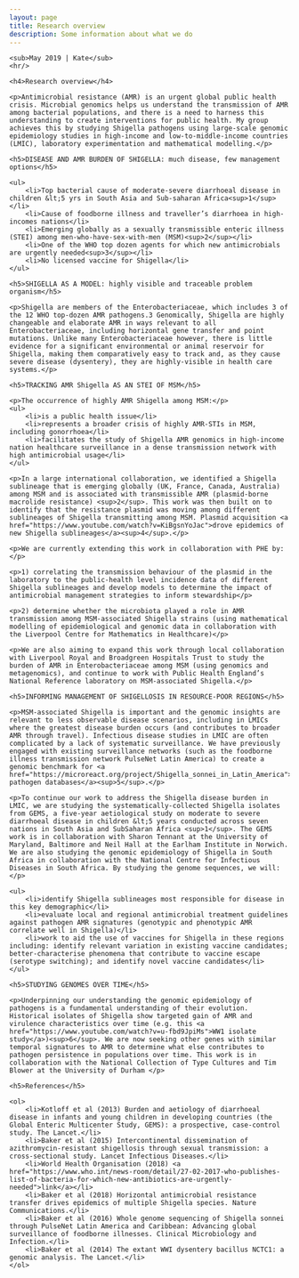 ```yaml
---
layout: page
title: Research overview
description: Some information about what we do
---
```


<section>

    <sub>May 2019 | Kate</sub>
    <hr/>

    <h4>Research overview</h4>

    <p>Antimicrobial resistance (AMR) is an urgent global public health crisis. Microbial genomics helps us understand the transmission of AMR among bacterial populations, and there is a need to harness this understanding to create interventions for public health. My group achieves this by studying Shigella pathogens using large-scale genomic epidemiology studies in high-income and low-to-middle-income countries (LMIC), laboratory experimentation and mathematical modelling.</p>

    <h5>DISEASE AND AMR BURDEN OF SHIGELLA: much disease, few management options</h5>

    <ul>
        <li>Top bacterial cause of moderate-severe diarrhoeal disease in children &lt;5 yrs in South Asia and Sub-saharan Africa<sup>1</sup></li>
        <li>Cause of foodborne illness and traveller’s diarrhoea in high-incomes nations</li>
        <li>Emerging globally as a sexually transmissible enteric illness (STEI) among men-who-have-sex-with-men (MSM)<sup>2</sup></li>
        <li>One of the WHO top dozen agents for which new antimicrobials are urgently needed<sup>3</sup></li>
        <li>No licensed vaccine for Shigella</li>
    </ul>

    <h5>SHIGELLA AS A MODEL: highly visible and traceable problem organism</h5>

    <p>Shigella are members of the Enterobacteriaceae, which includes 3 of the 12 WHO top-dozen AMR pathogens.3 Genomically, Shigella are highly changeable and elaborate AMR in ways relevant to all Enterobacteriaceae, including horizontal gene transfer and point mutations. Unlike many Enterobacteriaceae however, there is little evidence for a significant environmental or animal reservoir for Shigella, making them comparatively easy to track and, as they cause severe disease (dysentery), they are highly-visible in health care systems.</p>

    <h5>TRACKING AMR Shigella AS AN STEI OF MSM</h5>

    <p>The occurrence of highly AMR Shigella among MSM:</p>
    <ul>
        <li>is a public health issue</li>
        <li>represents a broader crisis of highly AMR-STIs in MSM, including gonorrhoea</li>
        <li>facilitates the study of Shigella AMR genomics in high-income nation healthcare surveillance in a dense transmission network with high antimicrobial usage</li>
    </ul>

    <p>In a large international collaboration, we identified a Shigella sublineage that is emerging globally (UK, France, Canada, Australia) among MSM and is associated with transmissible AMR (plasmid-borne macrolide resistance) <sup>2</sup>. This work was then built on to identify that the resistance plasmid was moving among different sublineages of Shigella transmitting among MSM. Plasmid acquisition <a href="https://www.youtube.com/watch?v=KiBgsnYoJac">drove epidemics of new Shigella sublineages</a><sup>4</sup>.</p>

    <p>We are currently extending this work in collaboration with PHE by:</p>

    <p>1) correlating the transmission behaviour of the plasmid in the laboratory to the public-health level incidence data of different Shigella sublineages and develop models to determine the impact of antimicrobial management strategies to inform stewardship</p>

    <p>2) determine whether the microbiota played a role in AMR transmission among MSM-associated Shigella strains (using mathematical modelling of epidemiological and genomic data in collaboration with the Liverpool Centre for Mathematics in Healthcare)</p>

    <p>We are also aiming to expand this work through local collaboration with Liverpool Royal and Broadgreen Hospitals Trust to study the burden of AMR in Enterobacteriaceae among MSM (using genomics and metagenomics), and continue to work with Public Health England’s National Reference laboratory on MSM-associated Shigella.</p>

    <h5>INFORMING MANAGEMENT OF SHIGELLOSIS IN RESOURCE-POOR REGIONS</h5>

    <p>MSM-associated Shigella is important and the genomic insights are relevant to less observable disease scenarios, including in LMICs where the greatest disease burden occurs (and contributes to broader AMR through travel). Infectious disease studies in LMIC are often complicated by a lack of systematic surveillance. We have previously engaged with existing surveillance networks (such as the foodborne illness transmission network PulseNet Latin America) to create a genomic benchmark for <a href="https://microreact.org/project/Shigella_sonnei_in_Latin_America">new pathogen databases</a><sup>5</sup>.</p>

    <p>To continue our work to address the Shigella disease burden in LMIC, we are studying the systematically-collected Shigella isolates from GEMS, a five-year aetiological study on moderate to severe diarrhoeal disease in children &lt;5 years conducted across seven nations in South Asia and SubSaharan Africa <sup>1</sup>. The GEMS work is in collaboration with Sharon Tennant at the University of Maryland, Baltimore and Neil Hall at the Earlham Institute in Norwich. We are also studying the genomic epidemiology of Shigella in South Africa in collaboration with the National Centre for Infectious Diseases in South Africa. By studying the genome sequences, we will:</p>

    <ul>
        <li>identify Shigella sublineages most responsible for disease in this key demographic</li>
        <li>evaluate local and regional antimicrobial treatment guidelines against pathogen AMR signatures (genotypic and phenotypic AMR correlate well in Shigella)</li>
        <li>work to aid the use of vaccines for Shigella in these regions including: identify relevant variation in existing vaccine candidates; better-characterise phenomena that contribute to vaccine escape (serotype switching); and identify novel vaccine candidates</li>
    </ul>

    <h5>STUDYING GENOMES OVER TIME</h5>

    <p>Underpinning our understanding the genomic epidemiology of pathogens is a fundamental understanding of their evolution. Historical isolates of Shigella show targeted gain of AMR and virulence characteristics over time (e.g. this <a href="https://www.youtube.com/watch?v=u-fbd9JpiMs">WW1 isolate study</a>)<sup>6</sup>. We are now seeking other genes with similar temporal signatures to AMR to determine what else contributes to pathogen persistence in populations over time. This work is in collaboration with the National Collection of Type Cultures and Tim Blower at the University of Durham </p>

    <h5>References</h5>

    <ol>
        <li>Kotloff et al (2013) Burden and aetiology of diarrhoeal disease in infants and young children in developing countries (the Global Enteric Multicenter Study, GEMS): a prospective, case-control study. The Lancet.</li>
        <li>Baker et al (2015) Intercontinental dissemination of azithromycin-resistant shigellosis through sexual transmission: a cross-sectional study. Lancet Infectious Diseases.</li>
        <li>World Health Organisation (2018) <a href="https://www.who.int/news-room/detail/27-02-2017-who-publishes-list-of-bacteria-for-which-new-antibiotics-are-urgently-needed">link</a></li>
        <li>Baker et al (2018) Horizontal antimicrobial resistance transfer drives epidemics of multiple Shigella species. Nature Communications.</li>
        <li>Baker et al (2016) Whole genome sequencing of Shigella sonnei through PulseNet Latin America and Caribbean: Advancing global surveillance of foodborne illnesses. Clinical Microbiology and Infection.</li>
        <li>Baker et al (2014) The extant WWI dysentery bacillus NCTC1: a genomic analysis. The Lancet.</li>
    </ol>
</section>
